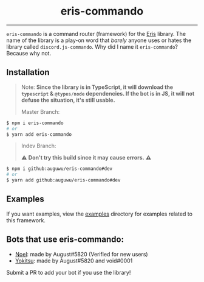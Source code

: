 <h1 align="center">eris-commando</h1>

---------------
`eris-commando` is a command router (framework) for the [Eris](https://abal.moe/Eris) library. The name of the library is a play-on word that *barely* anyone uses or hates the library called `discord.js-commando`. Why did I name it `eris-commando`? Because why not.

## Installation
> Note: **Since the library is in TypeScript, it will download the `typescript` & `@types/node` dependencies. If the bot is in JS, it will not defuse the situation, it's still usable.**
>
> Master Branch:

```sh
$ npm i eris-commando
# or
$ yarn add eris-commando
```

> Indev Branch:
>
> :warning: **Don't try this build since it may cause errors.** :warning:

```sh
$ npm i github:auguwu/eris-commando#dev
# or
$ yarn add github:auguwu/eris-commando#dev
```

## Examples
If you want examples, view the [examples](https://github.com/auguwu/eris-commando/tree/dev/examples) directory for examples related to this framework.

## Bots that use eris-commando:
* [Noel](https://github.com/auguwu/Noel): made by August#5820 (Verified for new users)
* [Yokitsu](https://github.com/voided-x/Yokitsu): made by August#5820 and void#0001

Submit a PR to add your bot if you use the library!